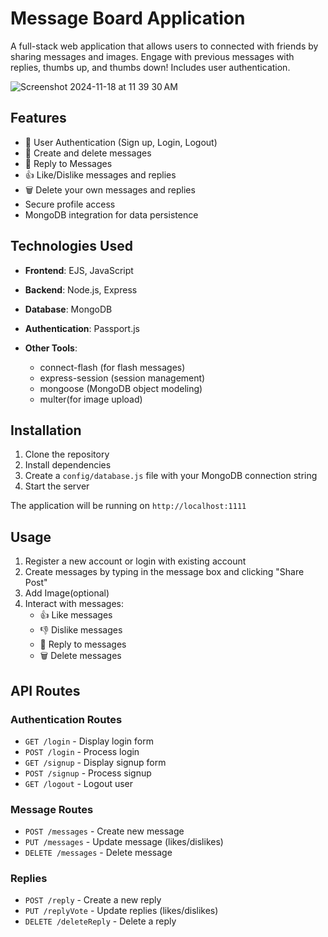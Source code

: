 # Message Board Application

A full-stack web application that allows users to connected with friends by sharing messages and images. Engage with previous messages with replies, thumbs up, and thumbs down! Includes user authentication.

![Screenshot 2024-11-18 at 11 39 30 AM](https://github.com/user-attachments/assets/7df341a8-f86b-4aab-9423-07c84a5f18d4)


## Features

- 👤  User Authentication (Sign up, Login, Logout)
- 📝 Create and delete messages
- 💬 Reply to Messages
- 👍 Like/Dislike messages and replies
- 🗑️ Delete your own messages and replies
- Secure profile access
- MongoDB integration for data persistence

## Technologies Used

- **Frontend**: EJS, JavaScript
- **Backend**: Node.js, Express
- **Database**: MongoDB
- **Authentication**: Passport.js

- **Other Tools**: 
  - connect-flash (for flash messages)
  - express-session (session management)
  - mongoose (MongoDB object modeling)
  - multer(for image upload)


## Installation

1. Clone the repository
2. Install dependencies
3. Create a `config/database.js` file with your MongoDB connection string
4. Start the server

The application will be running on `http://localhost:1111`

## Usage

1. Register a new account or login with existing account
2. Create messages by typing in the message box and clicking "Share Post"
3. Add Image(optional)
4. Interact with messages:
   - 👍 Like messages
   - 👎 Dislike messages
   - 💬 Reply to messages
   - 🗑️ Delete messages

## API Routes

### Authentication Routes
- `GET /login` - Display login form
- `POST /login` - Process login
- `GET /signup` - Display signup form
- `POST /signup` - Process signup
- `GET /logout` - Logout user

### Message Routes
- `POST /messages` - Create new message
- `PUT /messages` - Update message (likes/dislikes)
- `DELETE /messages` - Delete message

### Replies
- `POST /reply` - Create a new reply
- `PUT /replyVote` - Update replies (likes/dislikes)
- `DELETE /deleteReply` - Delete a reply

